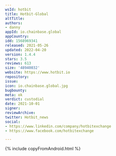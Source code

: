 ```yaml
---
wsId: hotbit
title: Hotbit-Global
altTitle: 
authors:
- danny
appId: io.chainbase.global
appCountry: 
idd: 1568969341
released: 2021-05-26
updated: 2022-04-20
version: 1.4.4
stars: 3.5
reviews: 613
size: '48940032'
website: https://www.hotbit.io
repository: 
issue: 
icon: io.chainbase.global.jpg
bugbounty: 
meta: ok
verdict: custodial
date: 2021-10-01
signer: 
reviewArchive: 
twitter: Hotbit_news
social:
- https://www.linkedin.com/company/hotbitexchange
- https://www.facebook.com/hotbitexchange

---
```


{% include copyFromAndroid.html %}
